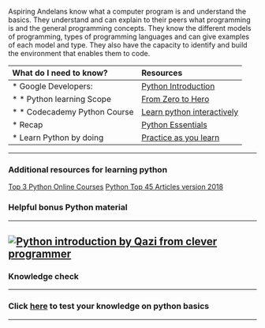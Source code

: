 Aspiring Andelans know what a computer program is and understand the basics. They understand and can explain to their peers what programming is and the general programming concepts. They know the different models of programming, types of programming languages and can give examples of each model and type. They also have the capacity to identify and build the environment that enables them to code.



| What do I need to know?   |      Resources      |
|:-------------|:------------------|
| * Google Developers: | [Python Introduction](https://developers.google.com/edu/python/introduction)|
| * * Python learning Scope |[From Zero to Hero](https://medium.com/the-renaissance-developer/learning-python-from-zero-to-hero-8ceed48486d5)|
| * * Codecademy Python Course|[Learn python interactively](https://www.codecademy.com/learn/python)|
| * Recap |[Python Essentials](http://opentechschool.github.io/python-data-intro/core/recap.html)|
| * Learn Python by doing |[Practice as you learn](http://www.learnpython.org/en/Welcome)|

----------
### **Additional resources for learning python**
[Top 3 Python Online Courses](https://medium.com/codingthesmartway-com-blog/top-3-python-online-courses-8091e0dc8a79)
[Python Top 45 Articles version 2018](https://medium.mybridge.co/python-top-45-tutorials-for-the-past-year-v-2018-1b4d46c9e857)

### **Helpful bonus Python material**
-----------
[![Python introduction by Qazi from clever programmer](https://i.ytimg.com/vi/oAz5eIpgTpg/maxresdefault.jpg)](https://www.youtube.com/watch?v=wp15jyylSEQ&list=PL-E5w8McXrZPlid5i4q2txNxCZa9MK8Ws "Introduction to programming")
-------------
### **Knowledge check**
-------------
### **Click [here](https://goo.gl/forms/XFqZOWzdOCl2BRv82) to test your knowledge on python basics**
---------
